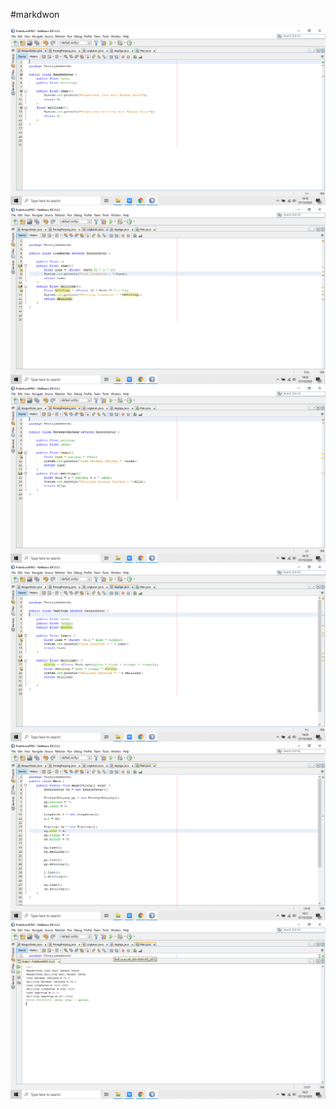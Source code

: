 #markdwon

<img src="./BangunDatar.png" />

<img src="./Lingkaran.png" />

<img src="./PersegiPanjang.png" />

<img src="./Segitiga.png" />

<img src="./MainClass.png" />

<img src="./Output.png" />
